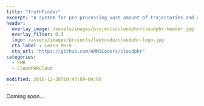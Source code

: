 ```yaml
---
title: "TruthFinder"
excerpt: "A system for pre-processing vast amount of trajectories and roads."
header:
  overlay_image: /assets/images/projects/cloudphr/cloudphr-header.jpg
  overlay_filter: 0.3
  logo: /assets/images/projects/leetcode/cloudphr-logo.jpg
  cta_label : Learn More
  cta_url: "https://github.com/AMMSCoders/cloudphr"
categories:
  - EHR
  - CloudPHRCloud

modified: 2016-12-28T10:45:09-04:00
---
```


Coming soon...
